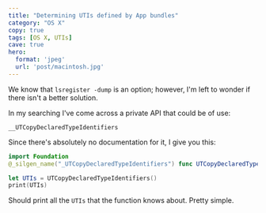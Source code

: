 ```yaml
---
title: "Determining UTIs defined by App bundles"
category: "OS X"
copy: true
tags: [OS X, UTIs]
cave: true
hero:
  format: 'jpeg'
  url: 'post/macintosh.jpg'
---
```

We know that `lsregister -dump` is an option; however, I'm left to wonder if there isn't a better solution.

In my searching I've come across a private API that could be of use:

`__UTCopyDeclaredTypeIdentifiers`

Since there's absolutely no documentation for it, I give you this:

```swift
import Foundation
@_silgen_name("_UTCopyDeclaredTypeIdentifiers") func UTCopyDeclaredTypeIdentifiers() -> CFArray

let UTIs = UTCopyDeclaredTypeIdentifiers()
print(UTIs)
```

Should print all the `UTIs` that the function knows about. Pretty simple.
